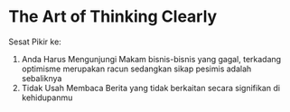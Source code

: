 # The Art of Thinking Clearly

Sesat Pikir ke:
01. Anda Harus Mengunjungi Makam bisnis-bisnis yang gagal, terkadang optimisme merupakan racun sedangkan sikap pesimis adalah sebaliknya
99. Tidak Usah Membaca Berita yang tidak berkaitan secara signifikan di kehidupanmu
